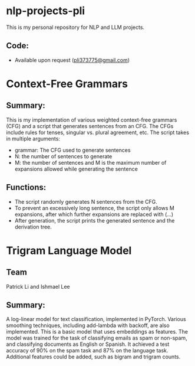 # nlp-projects-pli
This is my personal repository for NLP and LLM projects.

## Code:
- Available upon request (pli373775@gmail.com)

# Context-Free Grammars
## Summary: 
This is my implementation of various weighted context-free grammars (CFG) and a script that generates sentences from an CFG. The CFGs include rules for tenses, singular vs. plural agreement, etc.
The script takes in multiple arguments:
- grammar: The CFG used to generate sentences
- N: the number of sentences to generate
- M: the number of sentences and M is the maximum number of expansions allowed while generating the sentence

## Functions:
- The script randomly generates N sentences from the CFG.
- To prevent an excessively long sentence, the script only allows M expansions, after which further expansions are replaced with (...)
- After generation, the script prints the generated sentence and the derivation tree.

  
# Trigram Language Model
## Team
Patrick Li and Ishmael Lee
## Summary: 
A log-linear model for text classification, implemented in PyTorch. Various smoothing techniques, including add-lambda with backoff, are also implemented. This is a basic model that uses embeddings as features. The model was trained for the task of classifying emails as spam or non-spam, and classifying documents as English or Spanish. It achieved a test accuracy of 90% on the spam task and 87% on the language task. 
Additional features could be added, such as bigram and trigram counts. 

